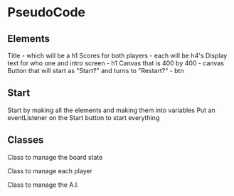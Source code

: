 # PseudoCode

## Elements

Title - which will be a h1
Scores for both players - each will be h4's
Display text for who one and intro screen - h1
Canvas that is 400 by 400 - canvas
Button that will start as "Start?" and turns to "Restart?" - btn

## Start

Start by making all the elements and making them into variables
Put an eventListener on the Start button to start everything

## Classes

Class to manage the board state

Class to manage each player

Class to manage the A.I.

